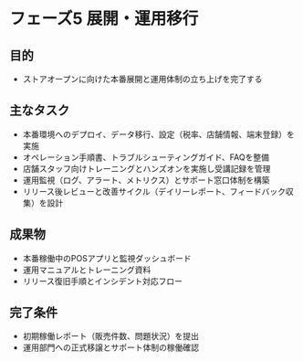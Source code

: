 ﻿# フェーズ5 展開・運用移行

## 目的
- ストアオープンに向けた本番展開と運用体制の立ち上げを完了する

## 主なタスク
- 本番環境へのデプロイ、データ移行、設定（税率、店舗情報、端末登録）を実施
- オペレーション手順書、トラブルシューティングガイド、FAQを整備
- 店舗スタッフ向けトレーニングとハンズオンを実施し受講記録を管理
- 運用監視（ログ、アラート、メトリクス）とサポート窓口体制を構築
- リリース後レビューと改善サイクル（デイリーレポート、フィードバック収集）を設計

## 成果物
- 本番稼働中のPOSアプリと監視ダッシュボード
- 運用マニュアルとトレーニング資料
- リリース復旧手順とインシデント対応フロー

## 完了条件
- 初期稼働レポート（販売件数、問題状況）を提出
- 運用部門への正式移譲とサポート体制の稼働確認
